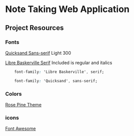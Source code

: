# Note Taking Web Application

## Project Resources

### Fonts

[Quicksand Sans-serif](https://github.com/andrew-paglinawan/QuicksandFamily) Light 300

[Libre Baskerville Serif](https://github.com/impallari/Libre-Baskerville) Included is regular and italics

```CSS
    font-family: 'Libre Baskerville', serif;

    font-family: 'Quicksand', sans-serif;
```

### Colors

[Rose Pine Theme](https://rosepinetheme.com/palette)

### icons

[Font Awesome](https://www.flaticon.com/)




